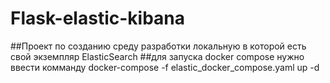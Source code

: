 # Flask-elastic-kibana
##Проект по созданию среду разработки локальную в которой есть свой экземпляр ElasticSearch
##для запуска docker compose  нужно ввести комманду docker-compose -f elastic_docker_compose.yaml up -d 
